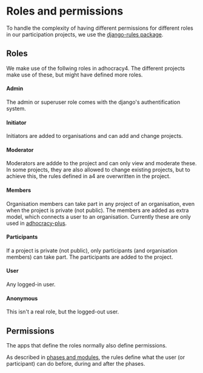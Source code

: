 # Roles and permissions

To handle the complexity of having different permissions for
different roles in our participation projects, we use the
[django-rules package](https://github.com/dfunckt/django-rules).

## Roles
We make use of the follwing roles in adhocracy4. The different
projects make use of these, but might have defined more roles.

#### Admin
The admin or superuser role comes with the django's authentification
system.
#### Initiator
Initiators are added to organisations and can add and change projects.
#### Moderator
Moderators are addde to the project and can only view and moderate these. In some projects, they are also allowed to change existing projects, but to achieve this, the rules defined in a4 are overwritten in the project.
#### Members
Organisation members can take part in any project of an organisation, even when the project is private (not public). The members are added as extra model, which connects a user to an organisation. Currently these are only used in [adhocracy-plus](https://github.com/liqd/adhocracy-plus).
#### Participants
If a project is private (not public), only participants (and organisation members) can take part. The participants are added to the project.
#### User
Any logged-in user.
#### Anonymous
This isn't a real role, but the logged-out user.

## Permissions
The apps that define the roles normally also define permissions.

As described in [phases and modules](./docs/phases_and_modules.md), the rules define what the user (or participant) can do before, during and after the phases.
